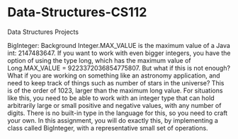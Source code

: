 # Data-Structures-CS112
Data Structures Projects

BigInteger: 
  Background
Integer.MAX_VALUE is the maximum value of a Java int: 2147483647. If you want to work with even bigger
integers, you have the option of using the type long, which has the maximum value of Long.MAX_VALUE =
9223372036854775807.
But what if this is not enough? What if you are working on something like an astronomy application, and need to
keep track of things such as number of stars in the universe? This is of the order of 1023, larger than the maximum
long value. For situations like this, you need to be able to work with an integer type that can hold arbitrarily large
or small positive and negative values, with any number of digits. There is no built-in type in the language for this,
so you need to craft your own. In this assignment, you will do exactly this, by implementing a class called
BigInteger, with a representative small set of operations.
